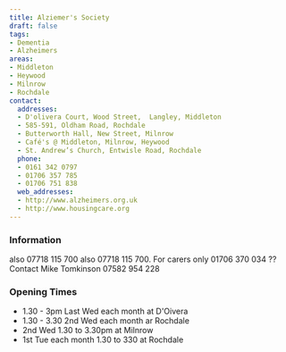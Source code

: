 ```yaml
---
title: Alziemer's Society
draft: false
tags:
- Dementia
- Alzheimers
areas:
- Middleton
- Heywood
- Milnrow
- Rochdale
contact:
  addresses:
  - D'olivera Court, Wood Street,  Langley, Middleton
  - 585-591, Oldham Road, Rochdale
  - Butterworth Hall, New Street, Milnrow
  - Café's @ Middleton, Milnrow, Heywood
  - St. Andrew’s Church, Entwisle Road, Rochdale
  phone:
  - 0161 342 0797
  - 01706 357 785
  - 01706 751 838
  web_addresses: 
  - http://www.alzheimers.org.uk
  - http://www.housingcare.org
---
```


### Information
also 07718 115 700
also 07718 115 700.   For carers only
01706 370 034  ??
Contact Mike Tomkinson 07582 954 228

### Opening Times
* 1.30 - 3pm Last Wed each month at D'Oivera  
* 1.30 - 3.30 2nd Wed each month ar Rochdale  
* 2nd Wed 1.30 to 3.30pm  at Milnrow  
* 1st Tue each month 1.30 to 330 at Rochdale

